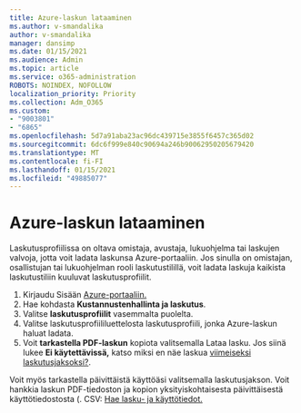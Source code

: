 ```yaml
---
title: Azure-laskun lataaminen
ms.author: v-smandalika
author: v-smandalika
manager: dansimp
ms.date: 01/15/2021
ms.audience: Admin
ms.topic: article
ms.service: o365-administration
ROBOTS: NOINDEX, NOFOLLOW
localization_priority: Priority
ms.collection: Adm_O365
ms.custom:
- "9003801"
- "6865"
ms.openlocfilehash: 5d7a91aba23ac96dc439715e3855f6457c365d02
ms.sourcegitcommit: 6dc6f999e840c90694a246b90062950205679420
ms.translationtype: MT
ms.contentlocale: fi-FI
ms.lasthandoff: 01/15/2021
ms.locfileid: "49885077"
---
```

# <a name="download-azure-invoice"></a>Azure-laskun lataaminen

Laskutusprofiilissa on oltava omistaja, avustaja, lukuohjelma tai laskujen valvoja, jotta voit ladata laskunsa Azure-portaaliin. Jos sinulla on omistajan, osallistujan tai lukuohjelman rooli laskutustilillä, voit ladata laskuja kaikista laskutustiliin kuuluvat laskutusprofiilit.

1. Kirjaudu Sisään [Azure-portaaliin.](https://portal.azure.com/)
2. Hae kohdasta **Kustannustenhallinta ja laskutus**.
3. Valitse **laskutusprofiilit** vasemmalta puolelta.
4. Valitse laskutusprofiililuettelosta laskutusprofiili, jonka Azure-laskun haluat ladata.
5. Voit **tarkastella PDF-laskun** kopiota valitsemalla Lataa lasku. Jos siinä lukee **Ei käytettävissä,** katso miksi en näe laskua [viimeiseksi laskutusjaksoksi?](https://docs.microsoft.com/azure/cost-management-billing/manage/download-azure-invoice-daily-usage-date).

Voit myös tarkastella päivittäistä käyttöäsi valitsemalla laskutusjakson. Voit hankkia laskun PDF-tiedoston ja kopion yksityiskohtaisesta päivittäisestä käyttötiedostosta (. CSV: [Hae lasku- ja käyttötiedot.](https://docs.microsoft.com/azure/cost-management-billing/manage/download-azure-invoice-daily-usage-date)